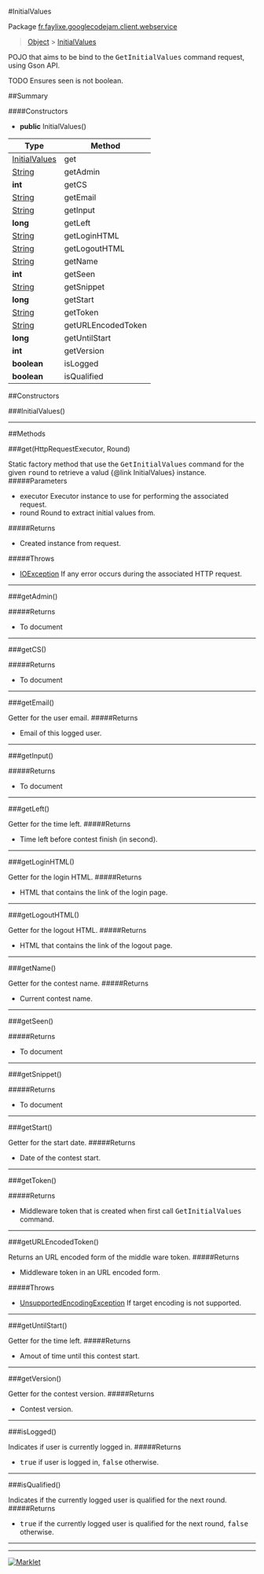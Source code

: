 #InitialValues

Package [fr.faylixe.googlecodejam.client.webservice](README.md)<br>
> [Object](../../../../ava/lang/Object.md) > [InitialValues](InitialValues.md)

<p>POJO that aims to be bind to the <tt>GetInitialValues</tt>
 command request, using Gson API.</p>
 
 TODO Ensures seen is not boolean.

##Summary

####Constructors

* **public** InitialValues()

Type | Method
 --- | --- 
[InitialValues](InitialValues.md) | get
[String](../../../../ava/lang/String.md) | getAdmin
**int** | getCS
[String](../../../../ava/lang/String.md) | getEmail
[String](../../../../ava/lang/String.md) | getInput
**long** | getLeft
[String](../../../../ava/lang/String.md) | getLoginHTML
[String](../../../../ava/lang/String.md) | getLogoutHTML
[String](../../../../ava/lang/String.md) | getName
**int** | getSeen
[String](../../../../ava/lang/String.md) | getSnippet
**long** | getStart
[String](../../../../ava/lang/String.md) | getToken
[String](../../../../ava/lang/String.md) | getURLEncodedToken
**long** | getUntilStart
**int** | getVersion
**boolean** | isLogged
**boolean** | isQualified


##Constructors

###InitialValues()



---

##Methods

###get(HttpRequestExecutor, Round)


Static factory method that use the <tt>GetInitialValues</tt> command
 for the given <tt>round</tt> to retrieve a valud {@link InitialValues} instance.
#####Parameters


* executor Executor instance to use for performing the associated request.
* round Round to extract initial values from.

#####Returns


* Created instance from request.

#####Throws

* [IOException](../../../../ava/io/IOException.md) If any error occurs during the associated HTTP request.

---
###getAdmin()



#####Returns


* To document

---
###getCS()



#####Returns


* To document

---
###getEmail()


Getter for the user email.
#####Returns


* Email of this logged user.

---
###getInput()



#####Returns


* To document

---
###getLeft()


Getter for the time left.
#####Returns


* Time left before contest finish (in second).

---
###getLoginHTML()


Getter for the login HTML.
#####Returns


* HTML that contains the link of the login page.

---
###getLogoutHTML()


Getter for the logout HTML.
#####Returns


* HTML that contains the link of the logout page.

---
###getName()


Getter for the contest name.
#####Returns


* Current contest name.

---
###getSeen()



#####Returns


* To document

---
###getSnippet()



#####Returns


* To document

---
###getStart()


Getter for the start date.
#####Returns


* Date of the contest start.

---
###getToken()



#####Returns


* Middleware token that is created when first call <tt>GetInitialValues</tt> command.

---
###getURLEncodedToken()


Returns an URL encoded form of the middle ware token.
#####Returns


* Middleware token in an URL encoded form.

#####Throws

* [UnsupportedEncodingException](../../../../ava/io/UnsupportedEncodingException.md) If target encoding is not supported.

---
###getUntilStart()


Getter for the time left.
#####Returns


* Amout of time until this contest start.

---
###getVersion()


Getter for the contest version.
#####Returns


* Contest version.

---
###isLogged()


Indicates if user is currently logged in.
#####Returns


* <tt>true</tt> if user is logged in, <tt>false</tt> otherwise.

---
###isQualified()


Indicates if the currently logged user
 is qualified for the next round.
#####Returns


* <tt>true</tt> if the currently logged user is qualified for the next round, <tt>false</tt> otherwise.

---
---
[![Marklet](https://img.shields.io/badge/Generated%20by-Marklet-green.svg)](https://github.com/Faylixe/marklet)